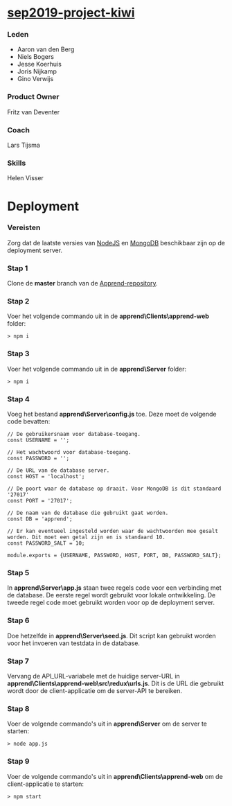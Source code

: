 # [sep2019-project-kiwi](https://en.wikipedia.org/wiki/Kiwi)


### Leden

- Aaron van den Berg
- Niels Bogers
- Jesse Koerhuis
- Joris Nijkamp
- Gino Verwijs

### Product Owner

Fritz van Deventer

### Coach

Lars Tijsma

### Skills 
Helen Visser

# Deployment

### Vereisten
Zorg dat de laatste versies van [NodeJS](https://nodejs.org/) en [MongoDB](https://www.mongodb.com/) beschikbaar zijn op de deployment server.

### Stap 1
Clone de **master** branch van de [Apprend-repository](https://github.com/HANICA-DWA/sep2019-project-kiwi/tree/master).

### Stap 2
Voer het volgende commando uit in de **apprend\Clients\apprend-web** folder:
```
> npm i
```

### Stap 3
Voer het volgende commando uit in de **apprend\Server** folder:
```
> npm i
```

### Stap 4
Voeg het bestand **apprend\Server\config.js** toe. Deze moet de volgende code bevatten:
```
// De gebruikersnaam voor database-toegang.
const USERNAME = '';

// Het wachtwoord voor database-toegang.
const PASSWORD = '';

// De URL van de database server.
const HOST = 'localhost';

// De poort waar de database op draait. Voor MongoDB is dit standaard '27017'
const PORT = '27017';

// De naam van de database die gebruikt gaat worden.
const DB = 'apprend';

// Er kan eventueel ingesteld worden waar de wachtwoorden mee gesalt worden. Dit moet een getal zijn en is standaard 10.
const PASSWORD_SALT = 10;

module.exports = {USERNAME, PASSWORD, HOST, PORT, DB, PASSWORD_SALT};
```

### Stap 5
In **apprend\Server\app.js** staan twee regels code voor een verbinding met de database. 
De eerste regel wordt gebruikt voor lokale ontwikkeling. De tweede regel code moet gebruikt worden voor op de deployment server.

### Stap 6
Doe hetzelfde in **apprend\Server\seed.js**. 
Dit script kan gebruikt worden voor het invoeren van testdata in de database.

### Stap 7
Vervang de API_URL-variabele met de huidige server-URL in **apprend\Clients\apprend-web\src\redux\urls.js**.
Dit is de URL die gebruikt wordt door de client-applicatie om de server-API te bereiken.

### Stap 8
Voer de volgende commando's uit in **apprend\Server** om de server te starten:
```
> node app.js
```

### Stap 9
Voer de volgende commando's uit in **apprend\Clients\apprend-web** om de client-applicatie te starten:
```
> npm start
```

